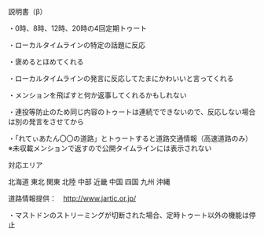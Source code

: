 説明書（β）

・0時、8時、12時、20時の4回定期トゥート

・ローカルタイムラインの特定の話題に反応

・褒めるとほめてくれる

・ローカルタイムラインの発言に反応してたまにかわいいと言ってくれる

・メンションを飛ばすと何か返事してくれるかもしれない

・連投等防止のため同じ内容のトゥートは連続でできないので、反応しない場合は別の発言をさせてから

・「れてぃあたん〇〇の道路」とトゥートすると道路交通情報（高速道路のみ）
※未収載メンションで返すので公開タイムラインには表示されない

対応エリア

北海道
東北
関東
北陸
中部
近畿
中国
四国
九州
沖縄

道路情報提供：　http://www.jartic.or.jp/

・マストドンのストリーミングが切断された場合、定時トゥート以外の機能は停止
